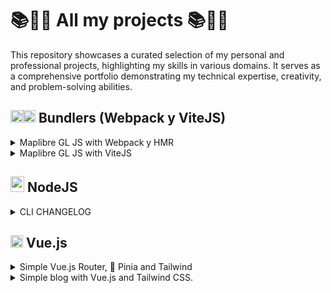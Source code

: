 # 📚🌟💼 All my projects 📚🌟💼
This repository showcases a curated selection of my personal and professional projects, highlighting my skills in various domains. It serves as a comprehensive portfolio demonstrating my technical expertise, creativity, and problem-solving abilities.

## <img src="https://raw.githubusercontent.com/webpack/media/master/logo/icon-square-small.png" width="20" height="20"><img src="https://upload.wikimedia.org/wikipedia/commons/thumb/f/f1/Vitejs-logo.svg/1039px-Vitejs-logo.svg.png" width="20" height="20"> Bundlers (Webpack y ViteJS)

<details>
  <summary>Maplibre GL JS with Webpack y HMR</summary>
  
📂 Repositories: https://github.com/AlvaroCodes/MapLibre-Webpack

![JavaScript](https://img.shields.io/badge/JavaScript-F7DF1E?logo=javascript&logoColor=black&style=for-the-badge)
![Webpack](https://img.shields.io/badge/Webpack-8DD6F9?logo=webpack&logoColor=white&style=for-the-badge)

</details>

<details>
  <summary>Maplibre GL JS with ViteJS</summary>
  
📂 Repositories: https://github.com/AlvaroCodes/MapLibre-ViteJS

![JavaScript](https://img.shields.io/badge/JavaScript-F7DF1E?logo=javascript&logoColor=black&style=for-the-badge)
![Vite](https://img.shields.io/badge/Vite-646CFF?logo=vite&logoColor=white&style=for-the-badge)

</details>

## <img src="https://seeklogo.com/images/N/nodejs-logo-FBE122E377-seeklogo.com.png" width="22" height="25"> NodeJS
<details>
  <summary>CLI CHANGELOG</summary>
  
📂 Repositories: https://github.com/AlvaroCodes/CLI_CHANGELOG

![JavaScript](https://img.shields.io/badge/JavaScript-F7DF1E?logo=javascript&logoColor=black&style=for-the-badge)
![Node.js](https://img.shields.io/badge/Node.js-339933?logo=node.js&logoColor=white&style=for-the-badge)

</details>



## <img src="https://vuejs.org/images/logo.png" width="20" height="20"> Vue.js

<details>
  <summary>Simple Vue.js Router, 🍍 Pinia and Tailwind</summary>
  
  ✨ Site: https://alvarocodes.github.io/poke-vuejs-router/  

📂 Repositories: https://github.com/AlvaroCodes/poke-vuejs-router/

![Vue.js](https://img.shields.io/badge/Vue.js-35495E?logo=vue.js&logoColor=4FC08D&style=for-the-badge) ![Tailwind CSS](https://img.shields.io/badge/Tailwind_CSS-38B2AC?logo=tailwind-css&logoColor=white&style=for-the-badge)
</details>

<details>
  <summary>Simple blog with Vue.js and Tailwind CSS.</summary>
  
  ✨ Site: https://alvarocodes.github.io/blog-vue-tailwind-simple/  

📂 Repositories: https://github.com/AlvaroCodes/blog-vue-tailwind-simple  

![Vue.js](https://img.shields.io/badge/Vue.js-35495E?logo=vue.js&logoColor=4FC08D&style=for-the-badge) ![Tailwind CSS](https://img.shields.io/badge/Tailwind_CSS-38B2AC?logo=tailwind-css&logoColor=white&style=for-the-badge)
</details>
